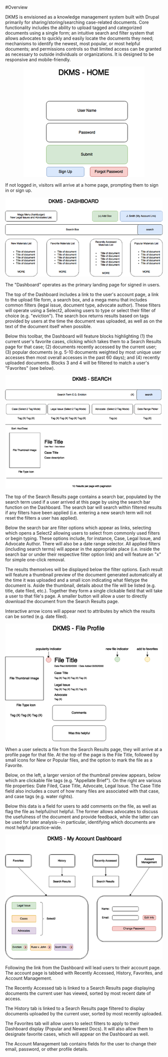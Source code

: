 #Overview

DKMS is envisioned as a knowledge management system built with Drupal primarily for sharing/storing/searching case-related documents. Core functionality includes the ability to upload tagged and categorized documents using a single form; an intuitive search and filter system that allows advocates to quickly and easily locate the documents they need; mechanisms to identify the newest, most popular, or most helpful documents; and permissions controls so that limited access can be granted as necessary to outside individuals or organizations. It is designed to be responsive and mobile-friendly.


<p align = center><img src=/DKMS-Home.png></p>

If not logged in, visitors will arrive at a home page, prompting them to sign in or sign up.


<p align = center><img src=/DKMS-Dashboard.png></p>

The "Dashboard" operates as the primary landing page for signed in users.

The top of the Dashboard includes a link to the user's account page, a link to the upload file form, a search box, and a mega menu that includes common filters (legal issue, document type, advocate author). These filters will operate using a Select2, allowing users to type or select their filter of choice (e.g. "eviction"). The search box returns results based on tags provided by users at the time the document was uploaded, as well as on the text of the document itself when possible.

Below this toolbar, the Dashboard will feature blocks highlighting (1) the current user's favorite cases, clicking which takes them to a Search Results page for that case; (2) documents recently accessed by the current user; (3) popular documents (e.g. 5-10 documents weighted by most unique user accesses then most overall accesses in the past 60 days); and (4) recently uploaded documents. Blocks 3 and 4 will be filtered to match a user's "Favorites" (see below).


<p align = center><img src=/DKMS-Search.png></p>

The top of the Search Results page contains a search bar, populated by the search term used if a user arrived at this page by using the search bar function on the Dashboard. The search bar will search within filtered results if any filters have been applied (i.e. entering a new search term will not reset the filters a user has applied).

Below the search bar are filter options which appear as links, selecting which opens a Select2 allowing users to select from commonly used filters or begin typing. These options include, for instance, Case, Legal Issue, and Advocate Author. There will also be a date range selector. All applied filters (including search terms) will appear in the appropriate place (i.e. inside the search bar or under their respective filter option link) and will feature an "x" for simple one-click removal.

The results themselves will be displayed below the filter options. Each result will feature a thumbnail preview of the document generated automatically at the time it was uploaded and a small icon indicating what filetype the document is. Aside the thumbnail, details about the file will be listed (e.g. title, date filed, etc.). Together they form a single clickable field that will take a user to that file's page. A smaller button will allow a user to directly download the document from the Search Results page.

Interactive arrow icons will appear next to attributes by which the results can be sorted (e.g. date filed).


<p align = center><img src=/DKMS-FileProfile.png></p>

When a user selects a file from the Search Results page, they will arrive at a profile page for that file. At the top of the page is the File Title, followed by small icons for New or Popular files, and the option to mark the file as a Favorite.

Below, on the left, a larger version of the thumbnail preview appears, below which are clickable file tags (e.g. "Appellate Brief"). On the right are various file properties: Date Filed, Case Title, Advocate, Legal Issue. The Case Title field also includes a count of how many files are associated with that case, and case tags (e.g. water rights).

Below this data is a field for users to add comments on the file, as well as flag the file as helpful/not helpful. The former allows advocates to discuss the usefulness of the document and provide feedback, while the latter can be used for later analysis--in particular, identifying which documents are most helpful practice-wide.


<p align = center><img src=/DKMS-UserDash.png></p>

Following the link from the Dashboard will lead users to their account page. The account page is tabbed with Recently Accessed, History, Favorites, and Account Management.

The Recently Accessed tab is linked to a Search Results page displaying documents the current user has viewed, sorted by most recent date of access.

The History tab is linked to a Search Results page filtered to display documents uploaded by the current user, sorted by most recently uploaded.

The Favorites tab will allow users to select filters to apply to their Dashboard display (Popular and Newest Docs). It will also allow them to designate favorite cases, which will appear on the Dashboard as well.

The Account Management tab contains fields for the user to change their email, password, or other profile details.
